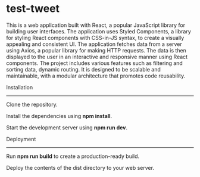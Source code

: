 # test-tweet

This is a web application built with React, a popular JavaScript library
for building user interfaces. The application uses Styled Components, a
library for styling React components with CSS-in-JS syntax, to create a
visually appealing and consistent UI. The application fetches data from
a server using Axios, a popular library for making HTTP requests. The
data is then displayed to the user in an interactive and responsive
manner using React components. The project includes various features
such as filtering and sorting data, dynamic routing. It is designed to
be scalable and maintainable, with a modular architecture that promotes
code reusability.

Installation

---

Clone the repository.

Install the dependencies using **npm install**.

Start the development server using **npm run dev**.

Deployment

---

Run **npm run build** to create a production-ready build.

Deploy the contents of the dist directory to your web server.

